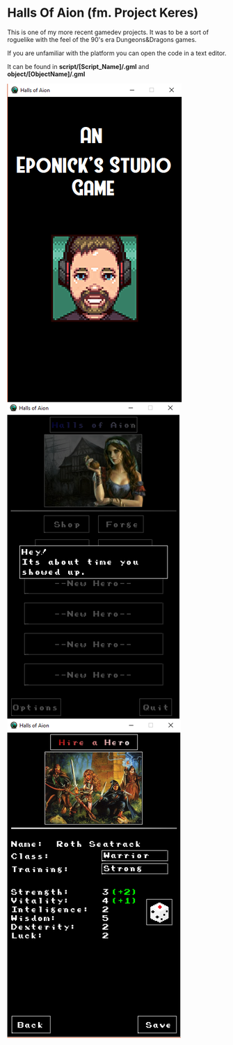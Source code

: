 ﻿# Halls Of Aion (fm. Project Keres)

This is one of my more recent gamedev projects. It was to be a sort of roguelike with the feel of the 90's era Dungeons&Dragons games.

If you are unfamiliar with the platform you can open the code in a text editor.

It can be found in **script/[Script_Name]/.gml** and **object/[ObjectName]/.gml**

![Intro](https://github.com/gboydhub/Project-Keres-Halls-of-Aion-/blob/master/intro_ss.png) ![Dialog](https://github.com/gboydhub/Project-Keres-Halls-of-Aion-/blob/master/dialog_ss.png) ![NewHero](https://github.com/gboydhub/Project-Keres-Halls-of-Aion-/blob/master/new_hero_ss.png)
